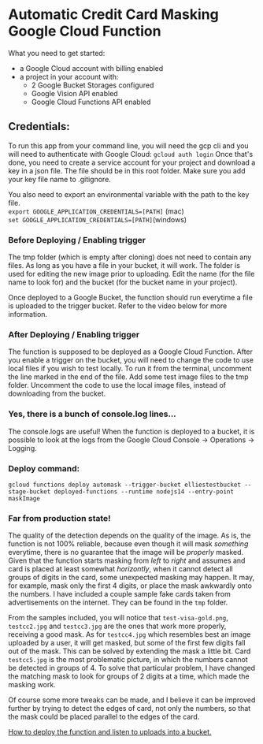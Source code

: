 # Automatic Credit Card Masking Google Cloud Function
What you need to get started:
* a Google Cloud account with billing enabled
* a project in your account with:
    * 2 Google Bucket Storages configured
    * Google Vision API enabled
    * Google Cloud Functions API enabled
    

## Credentials:
To run this app from your command line, you will need the gcp cli and you will need to authenticate with Google Cloud:
`gcloud auth login`
Once that's done, you need to create a service account for your project and download a key in a json file. The file should be in this root folder. Make sure you add your key file name to .gitignore. 

You also need to export an environmental variable with the path to the key file. <br />
`export GOOGLE_APPLICATION_CREDENTIALS=[PATH]` (mac) <br />
`set GOOGLE_APPLICATION_CREDENTIALS=[PATH]`(windows) <br />

### Before Deploying / Enabling trigger
The tmp folder (which is empty after cloning) does not need to contain any files. As long as you have a file in your bucket, it will work. The folder is used for editing the new image prior to uploading. Edit the name (for the file name to look for) and the bucket (for the bucket name in your project).

Once deployed to a Google Bucket, the function should run everytime a file is uploaded to the trigger bucket. Refer to the video below for more information.

### After Deploying / Enabling trigger
The function is supposed to be deployed as a Google Cloud Function. After you enable a trigger on the bucket, you will need to change the code to use local files if you wish to test locally. To run it from the terminal, uncomment the line marked in the end of the file. Add some test image files to the tmp folder. Uncomment the code to use the local image files, instead of downloading from the bucket.

### Yes, there is a bunch of console.log lines...
The console.logs are useful! When the function is deployed to a bucket, it is possible to look at the logs from the Google Cloud Console -> Operations -> Logging.

### Deploy command:
`gcloud functions deploy automask --trigger-bucket elliestestbucket --stage-bucket deployed-functions --runtime nodejs14 --entry-point maskImage`

### Far from production state!
The quality of the detection depends on the quality of the image.
As is, the function is not 100% reliable, because even though it will mask _something_ everytime, there is no guarantee that the image will be _properly_ masked. Given that the function starts masking from _left_ to _right_ and assumes and card is placed at least somewhat _horizontly_, when it cannot detect all groups of digits in the card, some unexpected masking may happen. It may, for example, mask only the first 4 digits, or place the mask awkwardly onto the numbers. I have included a couple sample fake cards taken from advertisements on the internet. They can be found in the `tmp` folder.

From the samples included, you will notice that `test-visa-gold.png`, `testcc2.jpg` and `testcc3.jpg` are the ones that work more properly, receiving a good mask. As for `testcc4.jpg` which resembles best an image uploaded by a user, it will get masked, but some of the first few digits fall out of the mask. This can be solved by extending the mask a little bit. Card `testcc5.jpg` is the most problematic picture, in which the numbers cannot be detected in groups of 4. To solve that particular problem, I have changed the matching mask to look for groups of 2 digits at a time, which made the masking work.

Of course some more tweaks can be made, and I believe it can be improved further by trying to detect the edges of card, not only the numbers, so that the mask could be placed parallel to the edges of the card.

[How to deploy the function and listen to uploads into a bucket.](https://www.youtube.com/watch?v=rzHm2wu9_LM)
